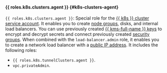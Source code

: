#### {{ roles.k8s.clusters.agent }} {#k8s-clusters-agent}

`{{ roles.k8s.clusters.agent }}`: Special role for the [{{ k8s }} cluster](../../../managed-kubernetes/concepts/index.md#kubernetes-cluster) [service account](../../../iam/concepts/users/service-accounts.md). It enables you to create [node groups](../../../managed-kubernetes/concepts/index.md#node-group), disks, and internal load balancers. You can use previously created [{{ kms-full-name }} keys](../../../kms/concepts/key.md) to encrypt and decrypt secrets and connect previously created [security groups](../../../managed-kubernetes/operations/connect/security-groups.md). When combined with the `load-balancer.admin` role, it enables you to create a network load balancer with a [public IP address](../../../vpc/concepts/address.md#public-addresses). It includes the following roles:
* `{{ roles.k8s.tunnelClusters.agent }}`.
* `vpc.privateAdmin`.
